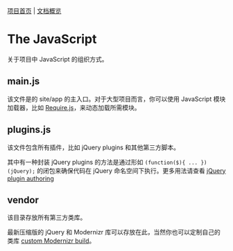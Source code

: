 [项目首页](http://html5boilerplate.com) | [文档概览](TOC.md)

# The JavaScript

关于项目中 JavaScript 的组织方式。

## main.js

该文件是的 site/app 的主入口。对于大型项目而言，你可以使用 JavaScript 模块加载器，比如 [Require.js](http://requirejs.org/)，来动态加载所需模块。

## plugins.js

该文件包含所有插件，比如 jQuery plugins 和其他第三方脚本。

其中有一种封装 jQuery plugins 的方法是通过形如 `(function($){ ...
})(jQuery);` 的闭包来确保代码在 jQuery 命名空间下执行。更多用法请查看 [jQuery plugin
authoring](http://docs.jquery.com/Plugins/Authoring#Getting_Started)

## vendor

该目录存放所有第三方类库。
 
最新压缩版的 jQuery 和 Modernizr 库可以存放在此，当然你也可以定制自己的类库 [custom Modernizr
build](http://www.modernizr.com/download/)。
